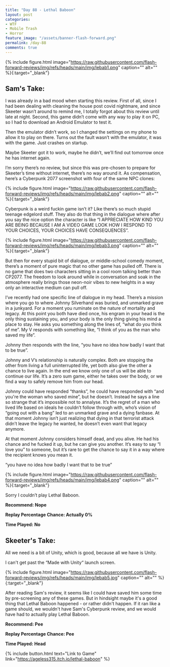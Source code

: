 ```yaml
---
title: "Day 88 - Lethal Baboon"
layout: post
categories:
- WTF
- Mobile Trash
- Horror
feature_image: "/assets/banner-flash-forward.png"
permalink: /day-88
comments: true
---
```


{% include figure.html image="https://raw.githubusercontent.com/flash-forward-reviews/img/refs/heads/main/img/lebab1.png" caption="" alt="" %}{:target="_blank"}

## Sam's Take:

I was already in a bad mood when starting this review. First of all, since I had been dealing with cleaning the house post covid nightmare, and since Skeeter wasn’t around to remind me, I totally forgot about this review until late at night. Second, this game didn’t come with any way to play it on PC, so I had to download an Android Emulator to test it.

Then the emulator didn’t work, so I changed the settings on my phone to allow it to play on there. Turns out the fault wasn’t with the emulator, it was with the game. Just crashes on startup.

Maybe Skeeter got it to work, maybe he didn’t, we’ll find out tomorrow once he has internet again.

I’m sorry there’s no review, but since this was pre-chosen to prepare for Skeeter’s time without internet, there’s no way around it. As compensation, here’s a Cyberpunk 2077 screenshot with four of the same NPC clones:

{% include figure.html image="https://raw.githubusercontent.com/flash-forward-reviews/img/refs/heads/main/img/lebab2.png" caption="" alt="" %}{:target="_blank"}

Cyberpunk is a weird fuckin game isn’t it? Like there’s so much stupid teenage edgelord stuff. They also do that thing in the dialogue where after you say the nice option the character is like “I APPRECIATE HOW KIND YOU ARE BEING BECAUSE I AM A VIDEO GAME LOOK HOW I RESPOND TO YOUR CHOICES, YOUR CHOICES HAVE CONSEQUENCES”. 

{% include figure.html image="https://raw.githubusercontent.com/flash-forward-reviews/img/refs/heads/main/img/lebab3.png" caption="" alt="" %}{:target="_blank"}

But then for every stupid bit of dialogue, or middle-school comedy moment, there’s a moment of pure magic that no other game has pulled off. There is no game that does two characters sitting in a cool room talking better than CP2077. The freedom to look around while in conversation and soak in the atmosphere really brings those neon-noir vibes to new heights in a way only an interactive medium can pull off.

I’ve recently had one specific line of dialogue in my head. There’s a mission where you go to where Johnny Silverhand was buried, and unmarked grave in a junkyard. For a moment you ruminate on the nature of mortality and legacy. At this point you both have died once, his engram in your head is the only thing sustaining you, and your body is the only thing giving his mind a place to stay. He asks you something along the lines of, “what do you think of me”. My V responds with something like, “I think of you as the man who saved my life”.

Johnny then responds with the line, “you have no idea how badly I want that to be true”.

Johnny and V’s relationship is naturally complex. Both are stopping the other from living a full uninterrupted life, yet both also give the other a chance to live again. In the end we know only one of us will be able to continue our life. It’s a zero sum game, either he takes over the body, or we find a way to safely remove him from our head.

Johnny could have responded “thanks”, he could have responded with “and you're the woman who saved mine”, but he doesn’t. Instead he says a line so strange that it’s impossible not to annalyse. It’s the regret of a man who lived life based on ideals he couldn’t follow through with, who’s vision of “going out with a bang” led to an unmarked grave and a dying fanbase. At that moment Johnny isn’t just realizing that dying in that terrorist attack didn’t leave the legacy he wanted, he doesn’t even want that legacy anymore.

At that moment Johnny considers himself dead, and you alive. He had his chance and he fucked it up, but he can give you another. It’s easy to say “I love you” to someone, but it’s rare to get the chance to say it in a way where the recipient knows you mean it. 

“you have no idea how badly I want that to be true”

{% include figure.html image="https://raw.githubusercontent.com/flash-forward-reviews/img/refs/heads/main/img/lebab4.png" caption="" alt="" %}{:target="_blank"}

Sorry I couldn’t play Lethal Baboon.

**Recommend: Nope**

**Replay Percentage Chance: Actually 0%**

**Time Played: No**

## Skeeter's Take:

All we need is a bit of Unity, which is good, because all we have is Unity.

I can't get past the “Made with Unity“ launch screen.

{% include figure.html image="https://raw.githubusercontent.com/flash-forward-reviews/img/refs/heads/main/img/lebab5.jpg" caption="" alt="" %}{:target="_blank"}

After reading Sam's review, it seems like I could have saved him some time by pre-screening any of these games. But in hindsight maybe it's a good thing that Lethal Baboon happened - or rather didn't happen. If it ran like a game should, we wouldn't have Sam's Cyberpunk review, and we would have had to actually play Lethal Baboon.

**Recommend: Pee** 

**Replay Percentage Chance: Pee**

**Time Played: Head**

{% include button.html text="Link to Game" link="https://ageless315.itch.io/lethal-baboon" %}